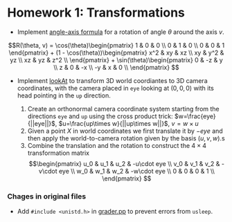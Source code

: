 # Homework 1: Transformations

- Implement [angle-axis formula](./Transform.cpp#L9) for a rotation of angle $\theta$ around the axis $v$.

$$R(\theta, v) = \cos(\theta)\begin{pmatrix} 1 & 0 & 0 \\
                                             0 & 1 & 0 \\ 
                                             0 & 0 & 1 
                             \end{pmatrix} 
                 + (1 - \cos(\theta))\begin{pmatrix} x^2 & xy & xz \\ 
                                                     xy & y^2 & yz \\
                                                     xz & yz & z^2 \\
                                                     \end{pmatrix} 
                 + \sin(\theta)\begin{pmatrix} 0 & -z & y \\ 
                                               z & 0 & -x \\ 
                                               -y & x & 0 \\
                                \end{pmatrix}
$$

- Implement [lookAt](./Transform.cpp#L42) to transform 3D world coordiantes to 3D camera coordinates, with the camera placed in `eye` looking at $(0, 0, 0)$ with its head pointing in the `up` direction.

    1. Create an orthonormal camera coordinate system starting from the directions `eye` and `up` using the cross product trick: $w=\frac{eye}{||eye||}$, $u=\frac{up\times w}{||up\times w||}$, $v=w\times u$
    2. Given a point $X$ in world coordinates we first translate it by $-eye$ and then apply the world-to-camera rotation given by the basis $(u, v, w)$.s  
    3. Combine the translation and the rotation to construct the $4\times 4$ transformation matrix
        $$\begin{pmatrix} u_0 & u_1 & u_2 & -u\cdot eye \\
                          v_0 & v_1 & v_2 & -v\cdot eye \\
                          w_0 & w_1 & w_2 & -w\cdot eye \\
                          0 & 0 & 0 & 1 \\
           \end{pmatrix}
        $$


### Chages in original files
- Add `#include <unistd.h>` in [grader.pp](./UCB/grader.cpp#L8) to prevent errors from `usleep`.